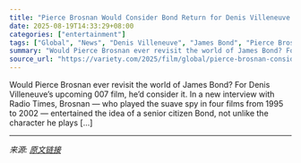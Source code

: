 ```yaml
---
title: "Pierce Brosnan Would Consider Bond Return for Denis Villeneuve Even if ‘No One Wants a Craggy, 72-Year-Old’ 007: ‘Why Not? It’s Great Entertainment’"
date: 2025-08-19T14:33:29+08:00
categories: ["entertainment"]
tags: ["Global", "News", "Denis Villeneuve", "James Bond", "Pierce Brosnan"]
summary: "Would Pierce Brosnan ever revisit the world of James Bond? For Denis Villeneuve&#8217;s upcoming 007 film, he&#8217;d consider it. In a new interview with Radio Times, Brosnan — who played the suave s"
source_url: "https://variety.com/2025/film/global/pierce-brosnan-consider-bond-return-denis-villeneuve-film-1236492782/"
---
```


Would Pierce Brosnan ever revisit the world of James Bond? For Denis Villeneuve&#8217;s upcoming 007 film, he&#8217;d consider it. In a new interview with Radio Times, Brosnan — who played the suave spy in four films from 1995 to 2002 — entertained the idea of a senior citizen Bond, not unlike the character he plays [&#8230;]

---

*来源: [原文链接](https://variety.com/2025/film/global/pierce-brosnan-consider-bond-return-denis-villeneuve-film-1236492782/)*
